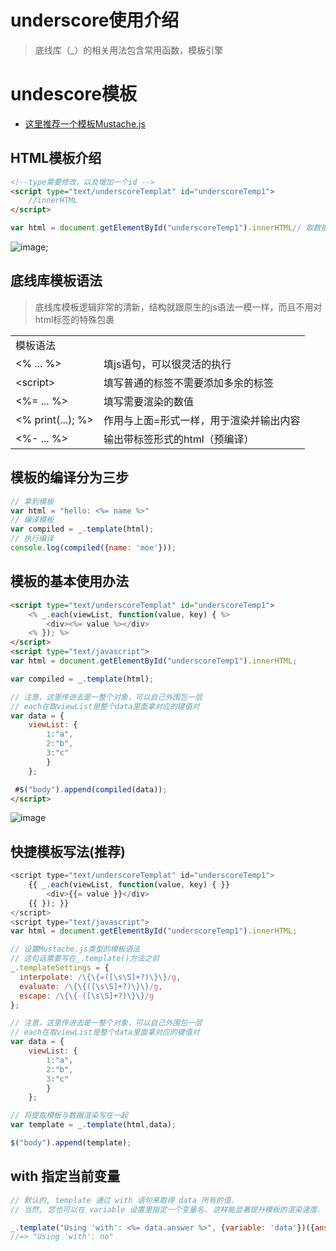 # underscore使用介绍
> 底线库（_）的相关用法包含常用函数，模板引擎

# undescore模板
- [这里推荐一个模板Mustache.js ](https://github.com/janl/mustache.js#readme)
## HTML模板介绍
```html
<!--type需要修改，以及增加一个id -->
<script type="text/underscoreTemplat" id="underscoreTemp1">
	//innerHTML
</script>
```

```js
var html = document.getElementById("underscoreTemp1").innerHTML// 取数据直接取
```

![image](https://cloud.githubusercontent.com/assets/18028533/20421233/9e8a9996-ad9d-11e6-9272-79c7a4ca15c4.png);

## 底线库模板语法

> 底线库模板逻辑非常的清新，结构就跟原生的js语法一模一样，而且不用对html标签的特殊包裹

<table>
	<tr>
               <td colspan=2>模板语法</td></tr>
	<tr>
		<td><% ... %></td>
		<td>填js语句，可以很灵活的执行</td>
	</tr>
	<tr>
		<td>&lt;script&gt;</td>
		<td>填写普通的标签不需要添加多余的标签</td>
	</tr>
	<tr>
		<td><%= ... %></td>
		<td>填写需要渲染的数值</td>
	</tr>
		<tr>
		<td><% print(...); %></td>
		<td>作用与上面=形式一样，用于渲染并输出内容</td>
	</tr>
	<tr>
		<td><%- ... %></td>
		<td>输出带标签形式的html（预编译）</td>
	</tr>
</table>

## 模板的编译分为三步
```js
// 拿到模板
var html = "hello: <%= name %>"
// 编译模板
var compiled = _.template(html);
// 执行编译
console.log(compiled({name: 'moe'}));
```
## 模板的基本使用办法
```html
<script type="text/underscoreTemplat" id="underscoreTemp1">
	<% _.each(viewList, function(value, key) { %>
		<div><%= value %></div>
	<% }); %>
</script>
<script type="text/javascript">
var html = document.getElementById("underscoreTemp1").innerHTML;

var compiled = _.template(html);

// 注意，这里传进去是一整个对象，可以自己外围包一层
// each在取viewList是整个data里面拿对应的键值对
var data = {
	viewList: {
		1:"a",
		2:"b",
		3:"c"
		}
	};

 #$("body").append(compiled(data));
</script> 
```
![image](https://cloud.githubusercontent.com/assets/18028533/20422762/44496930-ada7-11e6-9450-6aeb78cf3c09.png)

## 快捷模板写法(推荐)

```js
<script type="text/underscoreTemplat" id="underscoreTemp1">
	{{ _.each(viewList, function(value, key) { }}
		<div>{{= value }}</div>
	{{ }); }}
</script>
<script type="text/javascript">
var html = document.getElementById("underscoreTemp1").innerHTML;

// 设置Mustache.js类型的模板语法
// 这句话需要写在_.template()方法之前
_.templateSettings = {
  interpolate: /\{\{=([\s\S]+?)\}\}/g,
  evaluate: /\{\{([\s\S]+?)\}\}/g,
  escape: /\{\{-([\s\S]+?)\}\}/g
};

// 注意，这里传进去是一整个对象，可以自己外围包一层
// each在取viewList是整个data里面拿对应的键值对
var data = {
	viewList: {
		1:"a",
		2:"b",
		3:"c"
		}
	};

// 将提取模板与数据渲染写在一起
var template = _.template(html,data);

$("body").append(template);
```
## with 指定当前变量
```js
// 默认的, template 通过 with 语句来取得 data 所有的值.
// 当然, 您也可以在 variable 设置里指定一个变量名. 这样能显著提升模板的渲染速度.

_.template("Using 'with': <%= data.answer %>", {variable: 'data'})({answer: 'no'});
//=> "Using 'with': no"
```
